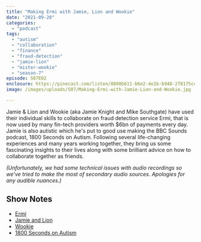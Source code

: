 ```yaml
---
title: "Making Ermi with Jamie, Lion and Wookie"
date: "2021-09-20"
categories: 
  - "podcast"
tags: 
  - "autism"
  - "collaboration"
  - "finance"
  - "fraud-detection"
  - "jamie-lion"
  - "mister-wookie"
  - "season-7"
episode: S07E02
enclosure: https://pinecast.com/listen/8808b611-b6e2-4e1b-b948-2f8175cd83e5.mp3
image: /images/uploads/S07/Making-Ermi-with-Jamie-Lion-and-Wookie.jpg

---
```


Jamie & Lion and Wookie (aka Jamie Knight and Mike Southgate) have used their individual skills to collaborate on fraud detection service Ermi, that is now used by many fin-tech providers worth $6bn of payments every day. Jamie is also autistic which he's put to good use making the BBC Sounds podcast, 1800 Seconds on Autism. Following several life-changing experiences and many years working together, they bring us some fascinating insights to their lives along with some brilliant advice on how to collaborate together as friends.

_(Unfortunately, we had some technical issues with audio recordings so we've tried to make the most of secondary audio sources. Apologies for any audible nuances.)_

## Show Notes

- [Ermi](https://ermi.launchaco.com)
- [Jamie and Lion](https://twitter.com/JamieKnight)
- [Wookie](https://twitter.com/MisterWookie)
- [1800 Seconds on Autism](https://www.bbc.co.uk/programmes/p06sdq0x/episodes/downloads)
